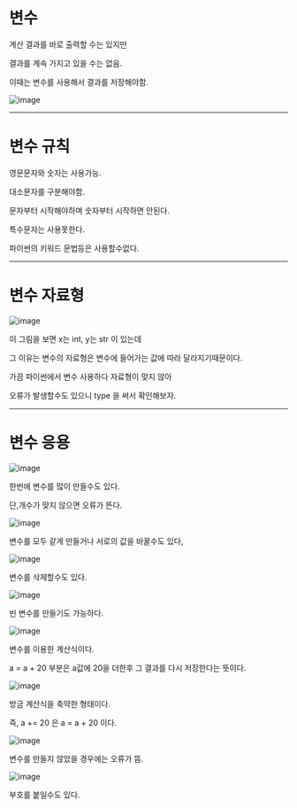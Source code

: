 # 변수

계산 결과를 바로 출력할 수는 있지만


결과를 계속 가지고 있을 수는 없음. 


이때는 변수를 사용해서 결과를 저장해야함.


![image](https://user-images.githubusercontent.com/80689330/137592411-bfa6b946-63b5-4f85-b930-6addcb25434a.png)





-------
# 변수 규칙

영문문자와 숫자는 사용가능.

대소문자를 구분해야함.

문자부터 시작해야하며 숫자부터 시작하면 안된다.

특수문자는 사용못한다.

파이썬의 키워드 문법등은 사용할수없다.





------
# 변수 자료형
![image](https://user-images.githubusercontent.com/80689330/137592482-f7e38330-2308-4a04-a278-2c4046eb1158.png)

이 그림을 보면 x는 int, y는 str 이 있는데

그 이유는 변수의 자료형은 변수에 들어가는 값에 따라 달라지기때문이다.

가끔 파이썬에서 변수 사용하다 자료형이 맞지 않아

오류가 발생할수도 있으니 type 을 써서 확인해보자.






-------------
# 변수 응용
![image](https://user-images.githubusercontent.com/80689330/137592533-a6714935-5ae5-4c08-ab54-a9d88ed8d29f.png)



한번에 변수를 많이 만들수도 있다.

단,개수가 맞지 않으면 오류가 뜬다.














![image](https://user-images.githubusercontent.com/80689330/137592562-30235a45-3668-488a-b420-7d548998cf86.png)


변수를 모두 같게 만들거나 서로의 값을 바꿀수도 있다,





![image](https://user-images.githubusercontent.com/80689330/137592579-2df6544f-b97e-418c-a3a0-8a85da0f7051.png)

변수를 삭제할수도 있다.






![image](https://user-images.githubusercontent.com/80689330/137592584-1de0b99c-8f28-4d40-9604-fe5ddff8fc65.png)


빈 변수를 만들기도 가능하다.








![image](https://user-images.githubusercontent.com/80689330/137592598-2fabe044-162e-4245-b78c-c8ad0cce6742.png)


변수를 이용한 계산식이다.

a = a + 20 부분은 a값에 20을 더한후 그 결과를 다시 저장한다는 뜻이다.


![image](https://user-images.githubusercontent.com/80689330/137592634-eeb1df50-2529-495b-aa3a-4254221c6d41.png)

방금 계산식을 축약한 형태이다.

즉, a += 20 은 a = a + 20 이다.


![image](https://user-images.githubusercontent.com/80689330/137592654-37e173f6-f59d-4c88-963d-5ffd865f05dd.png)


변수를 만들지 않았을 경우에는 오류가 뜸.


![image](https://user-images.githubusercontent.com/80689330/137592667-0e74d263-bf4f-41a5-889f-501aab54c948.png)


부호를 붙일수도 있다.

